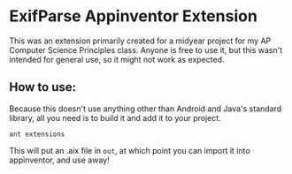 # ExifParse Appinventor Extension
This was an extension primarily created for a midyear project for my AP Computer Science Principles class.  Anyone is 
free to use it, but this wasn't intended for general use, so it might not work as expected.

## How to use:
Because this doesn't use anything other than Android and Java's standard library,
all you need is to build it and add it to your project.
```shell
ant extensions
```
This will put an .aix file in `out`, at which point you can import it into appinventor, and use away!
